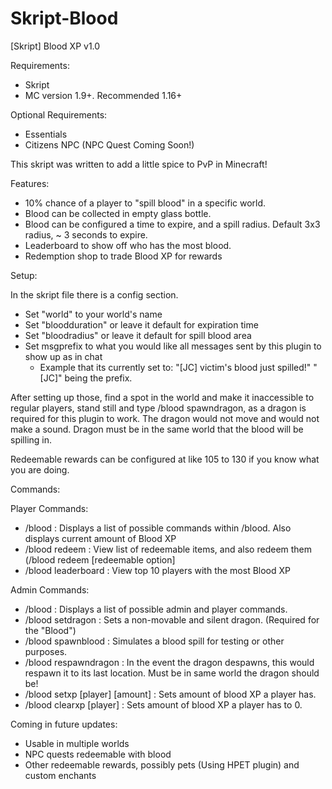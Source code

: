 # Skript-Blood
[Skript] Blood XP v1.0

Requirements:
- Skript
- MC version 1.9+. Recommended 1.16+

Optional Requirements:
- Essentials
- Citizens NPC (NPC Quest Coming Soon!)

This skript was written to add a little spice to PvP in Minecraft!

Features:
- 10% chance of a player to "spill blood" in a specific world.
- Blood can be collected in empty glass bottle.
- Blood can be configured a time to expire, and a spill radius. Default 3x3 radius, ~ 3 seconds to expire.
- Leaderboard to show off who has the most blood.
- Redemption shop to trade Blood XP for rewards

Setup:

In the skript file there is a config section.
- Set "world" to your world's name
- Set "bloodduration" or leave it default for expiration time
- Set "bloodradius" or leave it default for spill blood area
- Set msgprefix to what you would like all messages sent by this plugin to show up as in chat
  - Example that its currently set to: "[JC] victim's blood just spilled!" "[JC]" being the prefix.

After setting up those, find a spot in the world and make it inaccessible to regular players, stand still and type /blood spawndragon, as a dragon is required for this plugin to work. The dragon would not move and would not make a sound. Dragon must be in the same world that the blood will be spilling in.

Redeemable rewards can be configured at like 105 to 130 if you know what you are doing.

Commands:

  Player Commands:
   - /blood : Displays a list of possible commands within /blood. Also displays current amount of Blood XP
   - /blood redeem : View list of redeemable items, and also redeem them (/blood redeem [redeemable option]
   - /blood leaderboard : View top 10 players with the most Blood XP
  
  Admin Commands:
   - /blood : Displays a list of possible admin and player commands.
   - /blood setdragon : Sets a non-movable and silent dragon. (Required for the "Blood")
   - /blood spawnblood : Simulates a blood spill for testing or other purposes.
   - /blood respawndragon : In the event the dragon despawns, this would respawn it to its last location. Must be in same world the dragon should be!
   - /blood setxp [player] [amount] : Sets amount of blood XP a player has.
   - /blood clearxp [player] : Sets amount of blood XP a player has to 0.
  

Coming in future updates:
- Usable in multiple worlds
- NPC quests redeemable with blood
- Other redeemable rewards, possibly pets (Using HPET plugin) and custom enchants

